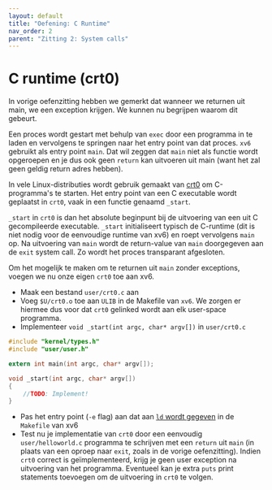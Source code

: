 ```yaml
---
layout: default
title: "Oefening: C Runtime"
nav_order: 2
parent: "Zitting 2: System calls"
---
```


# C runtime (crt0)

In vorige oefenzitting hebben we gemerkt dat wanneer we returnen uit main, we een exception krijgen. We kunnen nu begrijpen waarom dit gebeurt.

Een proces wordt gestart met behulp van `exec` door een programma in te laden en vervolgens te springen naar het entry point van dat proces. `xv6` gebruikt als entry point `main`. Dat wil zeggen dat `main` niet als functie wordt opgeroepen en je dus ook geen `return` kan uitvoeren uit main (want het zal geen geldig return adres hebben).

In vele Linux-distributies wordt gebruik gemaakt van [crt0](https://en.wikipedia.org/wiki/Crt0) om C-programma's te starten.
Het entry point van een C executable wordt geplaatst in `crt0`, vaak in een functie genaamd `_start`.

`_start` in `crt0` is dan het absolute beginpunt bij de uitvoering van een uit C gecompileerde executable. `_start` initialiseert typisch de C-runtime (dit is niet nodig voor de eenvoudige runtime van xv6) en roept vervolgens `main` op. Na uitvoering van `main` wordt de return-value van `main` doorgegeven aan de `exit` system call. Zo wordt het proces transparant afgesloten.

Om het mogelijk te maken om te returnen uit `main` zonder exceptions, voegen we nu onze eigen `crt0` toe aan xv6.

* Maak een bestand `user/crt0.c` aan
* Voeg `$U/crt0.o` toe aan `ULIB` in de Makefile van `xv6`. We zorgen er hiermee dus voor dat `crt0` gelinked wordt aan elk user-space programma.
* Implementeer `void _start(int argc, char* argv[])` in `user/crt0.c`

```c
#include "kernel/types.h"
#include "user/user.h"

extern int main(int argc, char* argv[]);

void _start(int argc, char* argv[])
{
    //TODO: Implement!
}
```

* Pas het entry point (`-e` flag) aan dat aan [`ld` wordt gegeven][ld rule] in de `Makefile` van xv6
* Test nu je implementatie van `crt0` door een eenvoudig `user/helloworld.c` programma te schrijven met een `return` uit `main` (in plaats van een oproep naar `exit`, zoals in de vorige oefenzitting). Indien `crt0` correct is geïmplementeerd, krijg je geen user exception na uitvoering van het programma. Eventueel kan je extra `puts` print statements toevoegen om de uitvoering in `crt0` te volgen.

[ld rule]: https://github.com/besturingssystemen/xv6-riscv/blob/2b5934300a404514ee8bb2f91731cd7ec17ea61c/Makefile#L97
